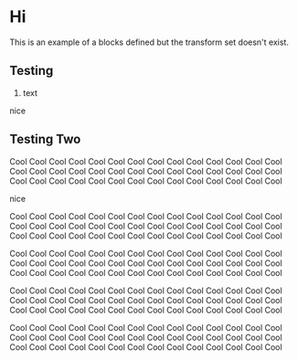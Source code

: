 # Hi

This is an example of a blocks defined but the transform set doesn't exist.

## Testing

1. text

<!-- docs {{fakeThingDoesntExist}} foo={{ rad: 'yellow' }} -->
nice
<!-- /docs -->

## Testing Two

Cool Cool Cool Cool Cool Cool Cool Cool Cool Cool Cool Cool Cool Cool Cool Cool Cool Cool Cool Cool Cool
Cool Cool Cool Cool Cool Cool Cool Cool Cool Cool Cool Cool Cool Cool Cool Cool Cool Cool Cool Cool Cool

<!-- docs {{yoooooooo}} foo={{ rad: 'yellow' }} -->
nice
<!-- /docs -->

Cool Cool Cool Cool Cool Cool Cool Cool Cool Cool Cool Cool Cool Cool Cool Cool Cool Cool Cool Cool Cool 
Cool Cool Cool Cool Cool Cool Cool Cool Cool Cool Cool Cool Cool Cool Cool Cool Cool Cool Cool Cool Cool 

Cool Cool Cool Cool Cool Cool Cool Cool Cool Cool Cool Cool Cool Cool Cool Cool Cool Cool Cool Cool Cool 
Cool Cool Cool Cool Cool Cool Cool Cool Cool Cool Cool Cool Cool Cool Cool Cool Cool Cool Cool Cool Cool 

Cool Cool Cool Cool Cool Cool Cool Cool Cool Cool Cool Cool Cool Cool Cool Cool Cool Cool Cool Cool Cool 
Cool Cool Cool Cool Cool Cool Cool Cool Cool Cool Cool Cool Cool Cool Cool Cool Cool Cool Cool Cool Cool 

Cool Cool Cool Cool Cool Cool Cool Cool Cool Cool Cool Cool Cool Cool Cool Cool Cool Cool Cool Cool Cool 
Cool Cool Cool Cool Cool Cool Cool Cool Cool Cool Cool Cool Cool Cool Cool Cool Cool Cool Cool Cool Cool 
